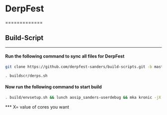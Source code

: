 # DerpFest
=============

## Build-Script
-------------

#### Run the following command to sync all files for DerpFest

```bash
git clone https://github.com/derpfest-sanders/build-scripts.git -b master build-scripts
```

```bash
. buildscr/derps.sh
```


#### Now run the following command to start build

```bash
. build/envsetup.sh && lunch aosip_sanders-userdebug && mka kronic -jX
```

*** X= value of cores you want
